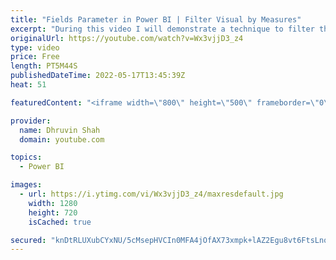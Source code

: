 ```yaml
---
title: "Fields Parameter in Power BI | Filter Visual by Measures"
excerpt: "During this video I will demonstrate a technique to filter the visuals by measures. We will talk about a new feature - Fields Parameter in Power BI.  Field parameters will allow users to dynamically change the measures or dimensions being analyzed within a report. This feature can help your end-users"
originalUrl: https://youtube.com/watch?v=Wx3vjjD3_z4
type: video
price: Free
length: PT5M44S
publishedDateTime: 2022-05-17T13:45:39Z
heat: 51

featuredContent: "<iframe width=\"800\" height=\"500\" frameborder=\"0\" src=\"https://www.youtube.com/embed/Wx3vjjD3_z4\" allow=\"accelerometer; autoplay; encrypted-media; gyroscope; picture-in-picture\" allowfullscreen></iframe>"

provider:
  name: Dhruvin Shah
  domain: youtube.com

topics:
  - Power BI

images:
  - url: https://i.ytimg.com/vi/Wx3vjjD3_z4/maxresdefault.jpg
    width: 1280
    height: 720
    isCached: true

secured: "knDtRLUXubCYxNU/5cMsepHVCIn0MFA4jOfAX73xmpk+lAZ2Egu8vt6FtsLnodA9dSLuFgt3EVabT7CI/1SqSmR9xLOq+K2OQvs5FIH/Sau3RAsdkXsA6iADKTFX+23BgeTi0wFKfG0pFdcRwGUiwnmYvy5KHOkmHqI8omYeP/Kfh09LOZ7yKhc2zilIzSEuXyYsR6AunrDl4TI/MUHzJSt1HYbC/hr3oINWTzMdgNYM/5iV40B1oUCAHlzoS3jAigLMtjDIsl8UcFhl9y04A99sWJ7bkNG3zmMoVQJafZ9J2tFW6wU11H7cGW1QK151Q0CeJSwPpS9LXAWNY4yGnQQpqYndZDzNhnd2LxvaNBS+w/T7+/A9EiN1pbQuW3YyHOSwGsWtyQOyF8GItEXSbuZ6oYzUqxv1PModnYmZufk=;RAhj4IA0L0LLDjDDTE5jQg=="
---
```


